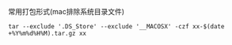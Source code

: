 常用打包形式(mac排除系统目录文件)
```
tar --exclude '.DS_Store' --exclude '__MACOSX' -czf xx-$(date +%Y%m%d%H%M).tar.gz xx
```
